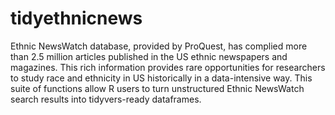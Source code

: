 # tidyethnicnews

Ethnic NewsWatch database, provided by ProQuest, has complied more than 2.5 million articles published in the US ethnic newspapers and magazines. This rich information provides rare opportunities for researchers to study race and ethnicity in US historically in a data-intensive way. This suite of functions allow R users to turn unstructured Ethnic NewsWatch search results into tidyvers-ready dataframes.

